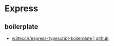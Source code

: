 # Express

## boilerplate

- [w3tecch/express-typescript-boilerplate | github](https://github.com/w3tecch/express-typescript-boilerplate)
